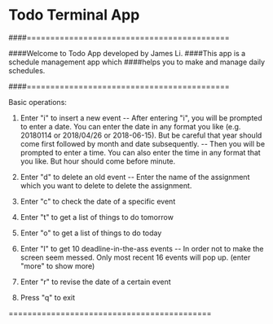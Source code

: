 # Todo Terminal App

####===========================================

####Welcome to Todo App developed by James Li.
####This app is a schedule management app which
####helps you to make and manage daily schedules.

####===========================================

Basic operations:

1. Enter "i" to insert a new event
-- After entering "i", you will be prompted to enter a
   date. You can enter the date in any format you like
   (e.g. 20180114 or 2018/04/26 or 2018-06-15). But be
   careful that year should come first followed by month
   and date subsequently.
-- Then you will be prompted to enter a time. You can
   also enter the time in any format that you like.
   But hour should come before minute.

2. Enter "d" to delete an old event
-- Enter the name of the assignment which you want to
   delete to delete the assignment.

3. Enter "c" to check the date of a specific event

4. Enter "t" to get a list of things to do tomorrow

5. Enter "o" to get a list of things to do today

6. Enter "l" to get 10 deadline-in-the-ass events
-- In order not to make the screen seem messed. Only
   most recent 16 events will pop up. (enter "more"
   to show more)

7. Enter "r" to revise the date of a certain event
 
8. Press "q" to exit
 
=========================================== 
